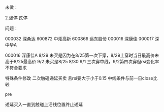 未做：

[//]: # (1.优化策略 二次触碰上沿线 阴线不买 二次下沿线 阳线不卖)
2.涨停 跌停


问题：

[//]: # ([600864 哈投 3.3)
000032 深桑达
600872 中炬高新
600869 远东股份
000016 深康佳
000017 深中华A

000016 深康佳A
8/29 未买是因为在8/25第一次下穿，8/29上穿时当日最高价未高于8/25最高价
9/2 未买是8/25 8/30 9/1 三次穿中线，9/2第四次穿但rsi变化率不符合要求

特殊条件修改 
二次触碰递延买卖 且rsi要大于小于0.15
中线条件与前一日close比较


pre

[//]: # (普通条件修改为触到中线就停止观察)
递延买入一直到触碰上沿线位置终止递延

